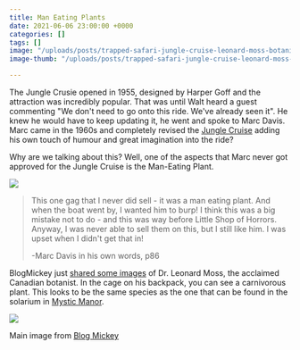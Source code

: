 ```yaml
---
title: Man Eating Plants
date: 2021-06-06 23:00:00 +0000
categories: []
tags: []
image: "/uploads/posts/trapped-safari-jungle-cruise-leonard-moss-botanist-1.jpeg"
image-thumb: "/uploads/posts/trapped-safari-jungle-cruise-leonard-moss-botanist-1-thumb.jpeg"

---
```

The Jungle Crusie opened in 1955, designed by Harper Goff and the attraction was incredibly popular. That was until Walt heard a guest commenting "We don't need to go onto this ride. We've already seen it". He knew he would have to keep updating it, he went and spoke to Marc Davis. Marc came in the 1960s and completely revised the [Jungle Cruise](/sea/attractions/jungle-cruise) adding his own touch of humour and great imagination into the ride?

Why are we talking about this? Well, one of the aspects that Marc never got approved for the Jungle Cruise is the Man-Eating Plant.

![](/uploads/posts/img_6110.jpg)

> This one gag that I never did sell - it was a man eating plant. And when the boat went by, I wanted him to burp! I think this was a big mistake not to do - and this was way before Little Shop of Horrors. Anyway, I was never able to sell them on this, but I still like him. I was upset when I didn't get that in!
>
> \-Marc Davis in his own words, p86

BlogMickey just [shared some images](https://blogmickey.com/2021/06/detailed-look-at-new-jungle-cruise-characters/) of Dr. Leonard Moss, the acclaimed Canadian botanist. In the cage on his backpack, you can see a carnivorous plant. This looks to be the same species as the one that can be found in the solarium in [Mystic Manor](/sea/attractions/mystic-manor).

![](https://jungleskipper.com/uploads/posts/ethan-reed-and-albert.JPG)

Main image from [Blog Mickey](https://blogmickey.com/2021/06/detailed-look-at-new-jungle-cruise-characters/)